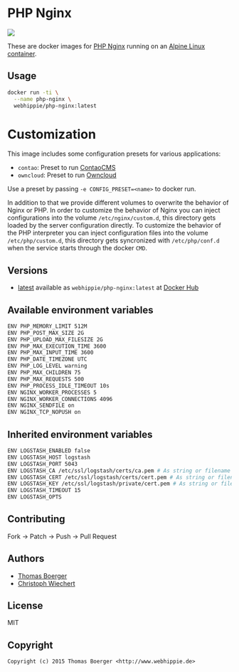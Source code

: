 # PHP Nginx

[![](https://badge.imagelayers.io/webhippie/php-nginx:latest.svg)](https://imagelayers.io/?images=webhippie/php-nginx:latest 'Get your own badge on imagelayers.io')

These are docker images for [PHP Nginx](https://secure.php.net) running on an
[Alpine Linux container](https://registry.hub.docker.com/u/webhippie/alpine/).


## Usage

```bash
docker run -ti \
  --name php-nginx \
  webhippie/php-nginx:latest
```


# Customization

This image includes some configuration presets for various applications:

* `contao`: Preset to run [ContaoCMS](http://contao.org)
* `owncloud`: Preset to run [Owncloud](http://owncloud.org)

Use a preset by passing `-e CONFIG_PRESET=<name>` to docker run.

In addition to that we provide different volumes to overwrite the behavior of
Nginx or PHP. In order to customize the behavior of Nginx you can inject
configurations into the volume ```/etc/nginx/custom.d```, this directory gets
loaded by the server configuration directly. To customize the behavior of the
PHP interpreter you can inject configuration files into the volume
```/etc/php/custom.d```, this directory gets syncronized with
```/etc/php/conf.d``` when the service starts through the docker ```CMD```.


## Versions

* [latest](https://github.com/dockhippie/php/nginx/tree/master)
  available as ```webhippie/php-nginx:latest``` at
  [Docker Hub](https://registry.hub.docker.com/u/webhippie/php-nginx/)


## Available environment variables

```bash
ENV PHP_MEMORY_LIMIT 512M
ENV PHP_POST_MAX_SIZE 2G
ENV PHP_UPLOAD_MAX_FILESIZE 2G
ENV PHP_MAX_EXECUTION_TIME 3600
ENV PHP_MAX_INPUT_TIME 3600
ENV PHP_DATE_TIMEZONE UTC
ENV PHP_LOG_LEVEL warning
ENV PHP_MAX_CHILDREN 75
ENV PHP_MAX_REQUESTS 500
ENV PHP_PROCESS_IDLE_TIMEOUT 10s
ENV NGINX_WORKER_PROCESSES 5
ENV NGINX_WORKER_CONNECTIONS 4096
ENV NGINX_SENDFILE on
ENV NGINX_TCP_NOPUSH on
```


## Inherited environment variables

```bash
ENV LOGSTASH_ENABLED false
ENV LOGSTASH_HOST logstash
ENV LOGSTASH_PORT 5043
ENV LOGSTASH_CA /etc/ssl/logstash/certs/ca.pem # As string or filename
ENV LOGSTASH_CERT /etc/ssl/logstash/certs/cert.pem # As string or filename
ENV LOGSTASH_KEY /etc/ssl/logstash/private/cert.pem # As string or filename
ENV LOGSTASH_TIMEOUT 15
ENV LOGSTASH_OPTS
```


## Contributing

Fork -> Patch -> Push -> Pull Request


## Authors

* [Thomas Boerger](https://github.com/tboerger)
* [Christoph Wiechert](https://github.com/psi-4ward)


## License

MIT


## Copyright

```
Copyright (c) 2015 Thomas Boerger <http://www.webhippie.de>
```
